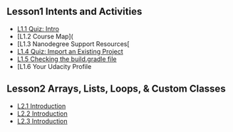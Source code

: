 
## Lesson1 Intents and Activities
- [L1.1 Quiz: Intro](L1.1_Quiz-Intro.md)
- [L1.2 Course Map](
- [L1.3 Nanodegree Support Resources[
- [L1.4 Quiz: Import an Existing Project](L1.4_Quiz-Import-an-Existing-Project.md)
- [L1.5 Checking the build.gradle file](L1.5_Checking-the-build.gradle-file.md)
- [L1.6 Your Udacity Profile

## Lesson2 Arrays, Lists, Loops, & Custom Classes
- [L2.1 Introduction](L2.1_Introduction.md)
- [L2.2 Introduction](L2.1_Introduction.md)
- [L2.3 Introduction](L2.1_Introduction.md)
